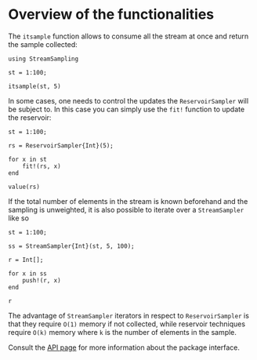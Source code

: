 
# Overview of the functionalities

The `itsample` function allows to consume all the stream at once and return the sample collected:

```@example 1
using StreamSampling

st = 1:100;

itsample(st, 5)
```

In some cases, one needs to control the updates the `ReservoirSampler` will be subject to. In this case
you can simply use the `fit!` function to update the reservoir:

```@example 1
st = 1:100;

rs = ReservoirSampler{Int}(5);

for x in st
    fit!(rs, x)
end

value(rs)
```

If the total number of elements in the stream is known beforehand and the sampling is unweighted, it is
also possible to iterate over a `StreamSampler` like so

```@example 1
st = 1:100;

ss = StreamSampler{Int}(st, 5, 100);

r = Int[];

for x in ss
    push!(r, x)
end

r
```

The advantage of `StreamSampler` iterators in respect to `ReservoirSampler` is that they require `O(1)`
memory if not collected, while reservoir techniques require `O(k)` memory where `k` is the number
of elements in the sample.

Consult the [API page](https://juliadynamics.github.io/StreamSampling.jl/stable/api) for more information
about the package interface.
